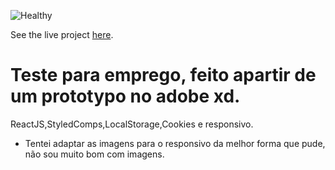 ![Healthy](https://user-images.githubusercontent.com/75024157/148665249-3b7078d5-e8e9-4285-8082-7414a3deafd2.png)

See the live project [here](https://heuristic-poincare-050a25.netlify.app/).


# Teste para emprego, feito apartir de um prototypo no adobe xd.
ReactJS,StyledComps,LocalStorage,Cookies e responsivo.

* Tentei adaptar as imagens para o responsivo da melhor forma que pude, não sou muito bom com imagens.
